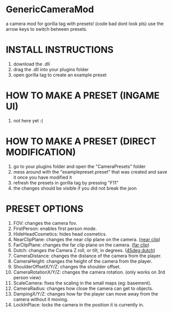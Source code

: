 # GenericCameraMod
a camera mod for gorilla tag with presets! (code bad dont look pls)
use the arrow keys to switch between presets.

# INSTALL INSTRUCTIONS
1. download the .dll
2. drag the .dll into your plugins folder
3. open gorilla tag to create an example preset

# HOW TO MAKE A PRESET (INGAME UI)
1. not here yet :(

# HOW TO MAKE A PRESET (DIRECT MODIFICATION)
1. go to your plugins folder and open the "CameraPresets" folder
2. mess around with the "examplepreset.preset" that was created and save it once you have modified it
3. refresh the presets in gorilla tag by pressing "F11"
4. the changes should be visible if you did not break the json

# PRESET OPTIONS
1. FOV: changes the camera fov.
2. FirstPerson: enables first person mode.
3. HideHeadCosmetics: hides head cosmetics.
4. NearClipPlane: changes the near clip plane on the camera. ([near clip](https://github.com/RiceGM/GenericCameraMod/assets/122515661/f18e05fa-d934-4b43-85f1-61643ca3f009)) 
5. FarClipPlane: changes the far clip plane on the camera. ([far clip](https://github.com/RiceGM/GenericCameraMod/assets/122515661/c274eb9f-0076-48b4-855c-be412c5ae574)) 
6. Dutch: changes the Camera Z roll, or tilt, in degrees. ([45deg dutch](https://github.com/RiceGM/GenericCameraMod/assets/122515661/aa64dc58-c8cb-4839-9f88-474ed0a68453))
7. CameraDistance: changes the distance of the camera from the player.
8. CameraHeight: changes the height of the camera from the player.
9. ShoulderOffsetX/Y/Z: changes the shoulder offset.
10. CameraRotationX/Y/Z: changes the camera rotation. (only works on 3rd person view)
11. ScaleCamera: fixes the scaling in the small maps (eg: basement).
12. CameraRadius: changes how close the camera can get to objects.
13. DampingX/Y/Z: changes how far the player can move away from the camera without it moving.
14. LockInPlace: locks the camera in the position it is currently in.
